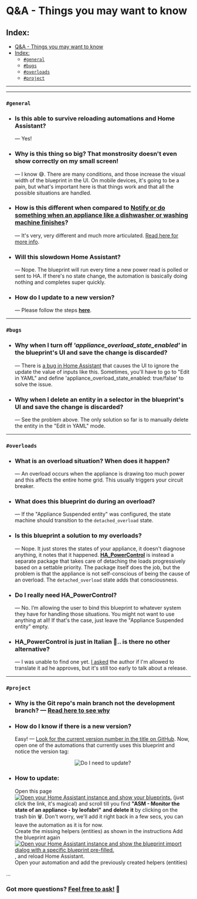 # Q&A - Things you may want to know

## Index:
  - [Q&A - Things you may want to know](#qa---things-you-may-want-to-know)
  - [Index:](#index)
    - [`#general`](#general)
    - [`#bugs`](#bugs)
    - [`#overloads`](#overloads)
    - [`#project`](#project)

---
---
### `#general`

* ### **Is this able to survive reloading automations and Home Assistant?** 
  —  Yes!

* ### **Why is this thing so big? That monstrosity doesn't even show correctly on my small screen!**
   —  I know 😅. There are many conditions, and those increase the visual width of the blueprint in the UI. On mobile devices, it's going to be a pain, but what's important here is that things work and that all the possible situations are handled.

* ### **How is this different when compared to [Notify or do something when an appliance like a dishwasher or washing machine finishes](https://community.home-assistant.io/t/notify-or-do-something-when-an-appliance-like-a-dishwasher-or-washing-machine-finishes/254841)?** 
  —  It's very, very different and much more articulated. [Read here for more info](https://community.home-assistant.io/t/notify-or-do-something-when-an-appliance-like-a-dishwasher-or-washing-machine-finishes/254841/131?u=leofabri).

* ### **Will this slowdown Home Assistant?** 
  — Nope. The blueprint will run every time a new power read is polled or sent to HA. If there's no state change, the automation is basically doing nothing and completes super quickly.

* ### **How do I update to a new version?** 
  —  Please follow the steps **[here](https://community.home-assistant.io/t/detect-and-monitor-the-status-of-an-appliance-based-on-its-power-consumption-v2-0-0-updated/421670/3)**.

---

### `#bugs`

* ### **Why when I turn off *'appliance_overload_state_enabled'* in the blueprint's UI and save the change is discarded?**
   — There is [a bug in Home Assistant](https://community.home-assistant.io/t/blueprint-booleans-not-saving-after-deployment/440382/2) that causes the UI to ignore the update the value of inputs like this. Sometimes, you'll have to go to "Edit in YAML" and define 'appliance_overload_state_enabled: true/false' to solve the issue.

  
* ### **Why when I delete an entity in a selector in the blueprint's UI and save the change is discarded?**
  — See the problem above. The only solution so far is to manually delete the entity in the "Edit in YAML" mode.

---

### `#overloads`
* ### **What is an overload situation? When does it happen?**
  —  An overload occurs when the appliance is drawing too much power and this affects the entire home grid. This usually triggers your circuit breaker.

* ### **What does this blueprint do during an overload?**
  — If the "Appliance Suspended entity" was configured, the state machine should transition to the `detached_overload` state.
  
* ### **Is this blueprint a solution to my overloads?**
   —  Nope. It just stores the states of your appliance, it doesn't diagnose anything, it notes that it happened. 
  **[HA_PowerControl](https://github.com/andbad/HA_PowerControl)** is instead a separate package that takes care of detaching the loads progressively based on a settable priority. The package itself does the job, but the problem is that the appliance is not self-conscious of being the cause of an overload. The `detached_overload` state adds that consciousness. 

* ### **Do I really need HA_PowerControl?**
  — No. I’m allowing the user to bind this blueprint to whatever system they have for handling those situations. 
  You might not want to use anything at all! If that's the case, just leave the "Appliance Suspended entity" empty.

* ### **HA_PowerControl is just in Italian 🍝.. is there no other alternative?**
  —  I was unable to find one yet. [I asked](https://github.com/andbad/HA_PowerControl/issues/15) the author if I'm allowed to translate it ad he approves, but it's still too early to talk about a release.

---

### `#project`

* ### **Why is the Git repo's main branch not the development branch?** —  [Read here to see why](/Versioning.md)

* ### **How do I know if there is a new version?**
  Easy! — [Look for the current version number in the title on GitHub](https://github.com/leofabri/hassio_appliance-status-monitor#-detect-and-monitor-the-status-of-an-appliance-based-on-its-power-consumption). Now, open one of the automations that currently uses this blueprint and notice the version tag:
  <p align="center">
  <img src="./assets/need-to-update.jpg" alt="Do I need to update?"/>

* ### **How to update:**
  Open this page [![Open your Home Assistant instance and show your blueprints.](https://my.home-assistant.io/badges/blueprints.svg)](https://my.home-assistant.io/redirect/blueprints/) (just click the link, it's magical) and scroll till you find **"ASM - Monitor the state of an appliance - by leofabri"** **and delete it** by clicking on the trash bin 🗑. Don't worry, we'll add it right back in a few secs, you can leave the automation as it is for now. <br>
  Create the missing helpers (entities) as shown in the instructions
  Add the blueprint again [![Open your Home Assistant instance and show the blueprint import dialog with a specific blueprint pre-filled.](https://my.home-assistant.io/badges/blueprint_import.svg)](https://my.home-assistant.io/redirect/blueprint_import/?blueprint_url=https%3A%2F%2Fgithub.com%2Fleofabri%2Fhassio_appliance-status-monitor%2Fblob%2Fmain%2Fappliance-status-monitor.yaml), and reload Home Assistant.<br>
  Open your automation and add the previously created helpers (entities)


...
### Got more questions? [Feel free to ask!](https://community.home-assistant.io/t/detect-and-monitor-the-state-of-an-appliance-based-on-its-power-consumption-v2-1-1-updated/) 🙂